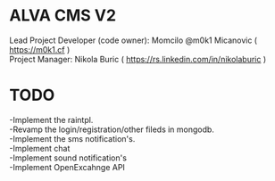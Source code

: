 ALVA CMS V2
=====
Lead Project Developer (code owner): Momcilo @m0k1 Micanovic ( https://m0k1.cf )  
Project Manager: Nikola Buric ( https://rs.linkedin.com/in/nikolaburic )  

TODO
=====
-Implement the raintpl.  
-Revamp the login/registration/other fileds in mongodb.  
-Implement the sms notification's.  
-Implement chat  
-Implement sound notification's  
-Implement OpenExcahnge API  
